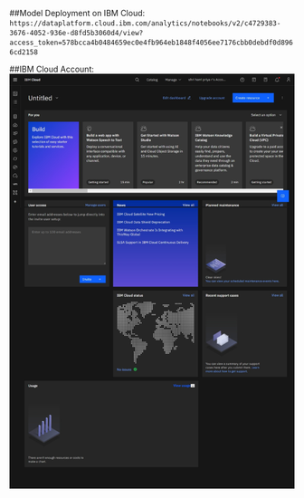 ##Model Deployment on IBM Cloud:
`https://dataplatform.cloud.ibm.com/analytics/notebooks/v2/c4729383-3676-4052-936e-d8fd5b3060d4/view?access_token=578bcca4b0484659ec0e4fb964eb1848f4056ee7176cbb0debdf0d8966cd2158`

##IBM Cloud Account:
![](ibm%20login.jpeg)
